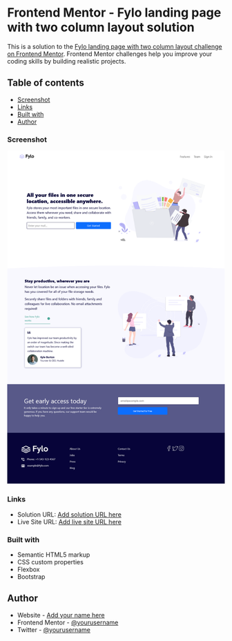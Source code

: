 # Frontend Mentor - Fylo landing page with two column layout solution

This is a solution to the [Fylo landing page with two column layout challenge on Frontend Mentor](https://www.frontendmentor.io/challenges/fylo-landing-page-with-two-column-layout-5ca5ef041e82137ec91a50f5). Frontend Mentor challenges help you improve your coding skills by building realistic projects.

## Table of contents

- [Screenshot](#screenshot)
- [Links](#links)
- [Built with](#built-with)
- [Author](#author)

### Screenshot

![](./images/Screenshot%202023-04-21%20at%2014-10-06%20Frontend%20Mentor%20Fylo%20landing%20page%20with%20two%20column%20layout.png)

### Links

- Solution URL: [Add solution URL here](https://github.com/FawaleAyomide/fylo-landing-page)
- Live Site URL: [Add live site URL here](https://fylo-landing-page-8bjw.vercel.app/)

### Built with

- Semantic HTML5 markup
- CSS custom properties
- Flexbox
- Bootstrap

## Author

- Website - [Add your name here](https://fylo-landing-page-8bjw.vercel.app/)
- Frontend Mentor - [@yourusername](https://www.frontendmentor.io/profile/FawaleAyomide)
- Twitter - [@yourusername](https://twitter.com/fawaleoladele)
